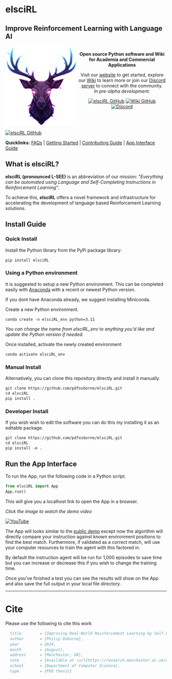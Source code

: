 # elsciRL
## Improve Reinforcement Learning with Language AI

<a href="https://elsci.org"><img src="https://raw.githubusercontent.com/pdfosborne/elsciRL-Wiki/refs/heads/main/Resources/images/elsciRL_logo_stag_transparent_cropped_fix.png" align="left" height="250" width="225" ></a> 

<div align="center">
  <br>
  <b>Open source Python software and Wiki for Academia and Commercial Applications</b>

  Visit our <a href="https://elsci.org">website</a> to get started, explore our <a href="https://github.com/pdfosborne/elsciRL-Wiki">Wiki</a> to learn more or join our <a href="https://discord.gg/GgaqcrYCxt">Discord server</a> to connect with the community.
  <br>
  <i>In pre-alpha development.</i>
  <p> </p>
</div>

<div align="center">  

  <a href="https://github.com/pdfosborne/elsciRL">![elsciRL GitHub](https://img.shields.io/github/stars/pdfosborne/elsciRL?style=for-the-badge&logo=github&label=elsciRL&link=https%3A%2F%2Fgithub.com%2Fpdfosborne%2FelsciRL)</a>
  <a href="https://github.com/pdfosborne/elsciRL-Wiki">![Wiki GitHub](https://img.shields.io/github/stars/pdfosborne/elsciRL-Wiki?style=for-the-badge&logo=github&label=elsciRL-Wiki&link=https%3A%2F%2Fgithub.com%2Fpdfosborne%2FelsciRL-Wiki)</a>
  <a href="https://discord.gg/GgaqcrYCxt">![Discord](https://img.shields.io/discord/1310579689315893248?style=for-the-badge&logo=discord&label=Discord&link=https%3A%2F%2Fdiscord.com%2Fchannels%2F1184202186469683200%2F1184202186998173878)</a> 
  <br>
  <br>
  <br>
  <br>
</div>
<div align="left">

   <a href="https://github.com/pdfosborne/elsciRL">![elsciRL GitHub](https://img.shields.io/github/sponsors/pdfosborne?style=for-the-badge&logo=githubsponsors&logoColor=%23EA4AAA&labelColor=%23FFFFFF&color=%23EA4AAA)</a>  
</div>

**Quicklinks:**  [FAQs](https://github.com/pdfosborne/elsciRL-Wiki/blob/main/FAQs.md) | [Getting Started](https://github.com/pdfosborne/elsciRL-Wiki/blob/main/Documentation/I%20-%20Introduction/1%20-%20Getting%20Started.md) | [Contributing Guide](https://github.com/pdfosborne/elsciRL-Wiki/blob/main/Become%20a%20Contributor.md) | [App Interface Guide](https://github.com/pdfosborne/elsciRL-Wiki/blob/main/App%20Interface%20Guide.md)



## What is elsciRL?

**elsciRL (pronounced L-SEE)** is an abbreviation of our mission: *"Everything can be automated using Language and Self-Completing Instructions in Reinforcement Learning"*.

To achieve this, **elsciRL** offers a novel framework and infrastructure for accelerating the development of language based Reinforcement Learning solutions.

## Install Guide

### Quick Install
Install the Python library from the PyPi package library:
```
pip install elsciRL
```

### Using a Python environment
It is suggested to setup a new Python environment. This can be completed easily with [Anaconda](https://conda.io/projects/conda/en/latest/user-guide/tasks/manage-environments.html#) with a recent or newest Python version. 

If you dont have Anaconda already, we suggest installing Miniconda.

Create a new Python environment.
```
conda create -n elsciRL_env python=3.11
```
*You can change the name from elsciRL_env to anything you'd like and update the Python version if needed.*

Once installed, activate the newly created environment
```
conda activate elsciRL_env
```

### Manual Install
Alternatively, you can clone this repository directly and install it manually.
```
git clone https://github.com/pdfosborne/elsciRL.git
cd elsciRL
pip install .
```

### Developer Install
If you wish wish to edit the software you can do this my installing it as an editable package.
```
git clone https://github.com/pdfosborne/elsciRL.git
cd elsciRL
pip install -e .
```


## Run the App Interface

To run the App, run the following code in a Python script.

```python
from elsciRL import App
App.run()
```

This will give you a localhost link to open the App in a browser. 


*Click the image to watch the demo video*

[![YouTube](http://i.ytimg.com/vi/JbPtl7Sk49Y/hqdefault.jpg)](https://www.youtube.com/watch?v=JbPtl7Sk49Y)


The App will looks similar to the [public demo](https://osbornep.pythonanywhere.com/) except now the algorithm will directly compare your instruction against known environment positions to find the best match. Furthermore, if validated as a correct match, will use your computer resources to train the agent with this factored in.

By default the instruction agent will be run for 1,000 episodes to save time but you can increase or decrease this if you wish to change the training time.

Once you've finished a test you can see the results will show on the App and also save the full output in your local file directory.


---

# Cite

Please use the following to cite this work

```bibtex
  title        = {Improving Real-World Reinforcement Learning by Self Completing Human Instructions on Rule Defined Language},  
  author       = {Philip Osborne},  
  year         = 2024,  
  month        = {August},  
  address      = {Manchester, UK},  
  note         = {Available at \url{https://research.manchester.ac.uk/en/studentTheses/improving-real-world-reinforcement-learning-by-self-completing-hu}},  
  school       = {Department of Computer Science},  
  type         = {PhD thesis}
```

